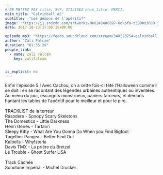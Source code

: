 ```yaml
---
# NE METTEZ PAS title: SVP. UTILISEZ main_title: MERCI.
main_title: "Calvinball #5"
subtitle:  "Les démons de l'apéritif"
image: "https://i1.sndcdn.com/artworks-000248488097-6okpfa-t3000x3000.jpg"
date: 2017-10-23T17:00:15+00:00

episode_mp3: "https://feeds.soundcloud.com/stream/348223754-calvinball-radio-calvinball-5-les-demons-de-laperitif.mp3"
author: "Zali Falcam"
duration: "01:35:28"
people_link: 
  - name: Zali Falcam
    key: zalifalcam


is_explicit: no
---
```


<PodcastHeader/>

<!-- ECRIRE LA DESCRIPTION DE L'EPISODE SOUS CETTE LIGNE -->
Enfin l'épisode 5 ! Avec Cachou, on a cette fois-ci fêté l'Halloween comme il se doit : en se racontant des légendes urbaines authentiques ou inventées. Au menu du jour, escargots monstrueux, paniers farceurs, et démons hantant les tables de l'apéritif pour le meilleur et pour le pire.<br><br>TRACKLIST de la terreur<br>Raspdere - Spoopy Scary Skeletons<br>The Domestics - Little Darkness<br>Henri Genès - Tartarin<br>Sleepy Kitty - What Are You Gonna Do When you Find Bigfoot<br>Together Pangea - Better Find Out<br>Kalbells - Why!steria<br>Davis TMX - La prière du Bretzel<br>Le Trouble - Ghost Surfer USA<br><br>Track Cachée<br>Sonotone Impérial - Michel Drucker

